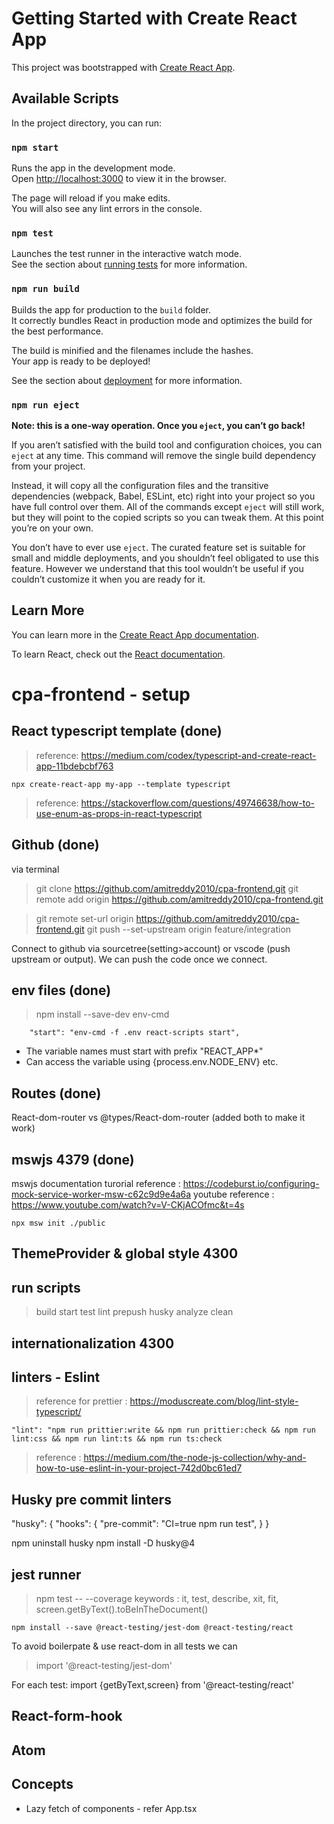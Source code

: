# Getting Started with Create React App

This project was bootstrapped with [Create React App](https://github.com/facebook/create-react-app).

## Available Scripts

In the project directory, you can run:

### `npm start`

Runs the app in the development mode.\
Open [http://localhost:3000](http://localhost:3000) to view it in the browser.

The page will reload if you make edits.\
You will also see any lint errors in the console.

### `npm test`

Launches the test runner in the interactive watch mode.\
See the section about [running tests](https://facebook.github.io/create-react-app/docs/running-tests) for more information.

### `npm run build`

Builds the app for production to the `build` folder.\
It correctly bundles React in production mode and optimizes the build for the best performance.

The build is minified and the filenames include the hashes.\
Your app is ready to be deployed!

See the section about [deployment](https://facebook.github.io/create-react-app/docs/deployment) for more information.

### `npm run eject`

**Note: this is a one-way operation. Once you `eject`, you can’t go back!**

If you aren’t satisfied with the build tool and configuration choices, you can `eject` at any time. This command will remove the single build dependency from your project.

Instead, it will copy all the configuration files and the transitive dependencies (webpack, Babel, ESLint, etc) right into your project so you have full control over them. All of the commands except `eject` will still work, but they will point to the copied scripts so you can tweak them. At this point you’re on your own.

You don’t have to ever use `eject`. The curated feature set is suitable for small and middle deployments, and you shouldn’t feel obligated to use this feature. However we understand that this tool wouldn’t be useful if you couldn’t customize it when you are ready for it.

## Learn More

You can learn more in the [Create React App documentation](https://facebook.github.io/create-react-app/docs/getting-started).

To learn React, check out the [React documentation](https://reactjs.org/).

# cpa-frontend - setup

## React typescript template (done)

> reference: https://medium.com/codex/typescript-and-create-react-app-11bdebcbf763

```
npx create-react-app my-app --template typescript
```

> reference: https://stackoverflow.com/questions/49746638/how-to-use-enum-as-props-in-react-typescript

## Github (done)

via terminal

> git clone https://github.com/amitreddy2010/cpa-frontend.git
> git remote add origin https://github.com/amitreddy2010/cpa-frontend.git

> git remote set-url origin https://github.com/amitreddy2010/cpa-frontend.git
> git push --set-upstream origin feature/integration

Connect to github via sourcetree(setting>account) or vscode (push upstream or output). We can push the code once we connect.

## env files (done)

> npm install --save-dev env-cmd

```
    "start": "env-cmd -f .env react-scripts start",
```

- The variable names must start with prefix "REACT_APP\*"
- Can access the variable using {process.env.NODE_ENV} etc.

## Routes (done)

React-dom-router vs @types/React-dom-router (added both to make it work)

## mswjs 4379 (done)

mswjs documentation
turorial reference : https://codeburst.io/configuring-mock-service-worker-msw-c62c9d9e4a6a
youtube reference : https://www.youtube.com/watch?v=V-CKjACOfmc&t=4s

```
npx msw init ./public
```

## ThemeProvider & global style 4300

## run scripts

> build start test lint prepush husky analyze clean

## internationalization 4300

## linters - Eslint

> reference for prettier : https://moduscreate.com/blog/lint-style-typescript/

```
"lint": "npm run prittier:write && npm run prittier:check && npm run lint:css && npm run lint:ts && npm run ts:check
```

> reference : https://medium.com/the-node-js-collection/why-and-how-to-use-eslint-in-your-project-742d0bc61ed7

## Husky pre commit linters

"husky": {
"hooks": {
"pre-commit": "CI=true npm run test",
}
}

npm uninstall husky
npm install -D husky@4

## jest runner

> npm test -- --coverage
> keywords : it, test, describe, xit, fit, screen.getByText().toBeInTheDocument()

```
npm install --save @react-testing/jest-dom @react-testing/react
```

To avoid boilerpate & use react-dom in all tests we can

> import '@react-testing/jest-dom'

For each test:
import {getByText,screen} from '@react-testing/react'

## React-form-hook

## Atom

## Concepts

- Lazy fetch of components - refer App.tsx
